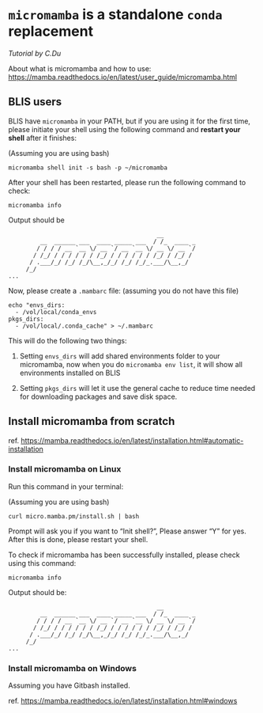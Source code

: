 # `micromamba` is a standalone `conda` replacement

*Tutorial by C.Du*

About what is micromamba and how to use: https://mamba.readthedocs.io/en/latest/user_guide/micromamba.html

## BLIS users

BLIS have `micromamba` in your PATH, but if you are using it for the first time, please initiate your shell using the following command and **restart your shell** after it finishes:

(Assuming you are using bash)

```shell
micromamba shell init -s bash -p ~/micromamba
```

After your shell has been restarted, please run the following command to check:

```shell
micromamba info
```

Output should be

```
                                          __
         __  ______ ___  ____ _____ ___  / /_  ____ _
        / / / / __ `__ \/ __ `/ __ `__ \/ __ \/ __ `/
       / /_/ / / / / / / /_/ / / / / / / /_/ / /_/ /
      / .___/_/ /_/ /_/\__,_/_/ /_/ /_/_.___/\__,_/
     /_/
...
```

Now, please create a `.mambarc` file: (assuming you do not have this file)

```shell
echo "envs_dirs:
  - /vol/local/conda_envs
pkgs_dirs:
  - /vol/local/.conda_cache" > ~/.mambarc
```

This will do the following two things:

1. Setting `envs_dirs` will add shared environments folder to your micromamba, now when you do `micromamba env list`, it will show all environments installed on BLIS

2. Setting `pkgs_dirs` will let it use the general cache to reduce time needed for downloading packages and save disk space.

## Install micromamba from scratch

ref. https://mamba.readthedocs.io/en/latest/installation.html#automatic-installation

### Install micromamba on Linux

Run this command in your terminal:

(Assuming you are using bash)

```shell
curl micro.mamba.pm/install.sh | bash
```

Prompt will ask you if you want to “Init shell?”, Please answer “Y” for yes. After this is done, please restart your shell.

To check if micromamba has been successfully installed, please check using this command:

```shell
micromamba info
```

Output should be:

```
                                          __
         __  ______ ___  ____ _____ ___  / /_  ____ _
        / / / / __ `__ \/ __ `/ __ `__ \/ __ \/ __ `/
       / /_/ / / / / / / /_/ / / / / / / /_/ / /_/ /
      / .___/_/ /_/ /_/\__,_/_/ /_/ /_/_.___/\__,_/
     /_/
...
```

### Install micromamba on Windows

Assuming you have Gitbash installed.

ref. https://mamba.readthedocs.io/en/latest/installation.html#windows

